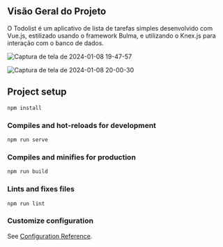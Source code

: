 ## Visão Geral do Projeto

O Todolist é um aplicativo de lista de tarefas simples desenvolvido com Vue.js, estilizado usando o framework Bulma, e utilizando o Knex.js para interação com o banco de dados.


![Captura de tela de 2024-01-08 19-47-57](https://github.com/marlapablianny/Todolist-frontend/assets/55161178/7c8ce42c-b818-47b4-94ee-471ff0456168)


![Captura de tela de 2024-01-08 20-00-30](https://github.com/marlapablianny/Todolist-frontend/assets/55161178/a5646fb1-5da2-4099-a0f5-03fc5cdf139c)





## Project setup
```
npm install
```

### Compiles and hot-reloads for development
```
npm run serve
```

### Compiles and minifies for production
```
npm run build
```

### Lints and fixes files
```
npm run lint
```

### Customize configuration
See [Configuration Reference](https://cli.vuejs.org/config/).
